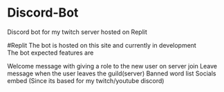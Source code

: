 # Discord-Bot
Discord bot for my twitch server hosted on Replit

#Replit
The bot is hosted on this site and currently in development  
The bot expected features are  

Welcome message with giving a role to the new user on server join
Leave message when the user leaves the guild(server)
Banned word list
Socials embed (Since its based for my twitch/youtube discord)
